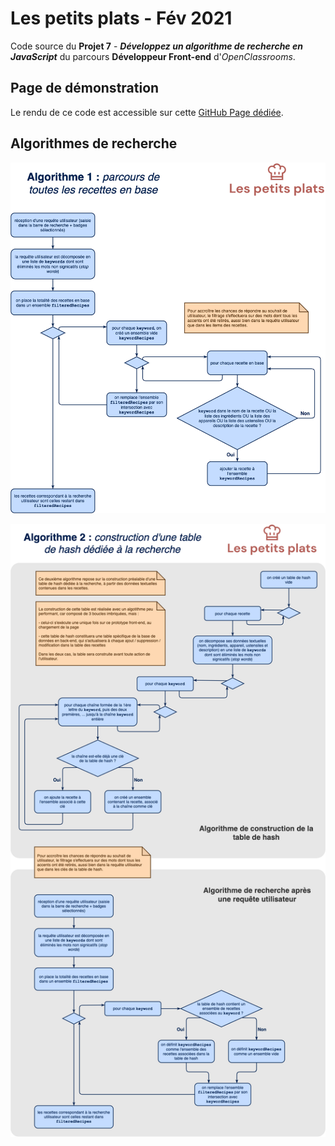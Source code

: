 # Les petits plats - Fév 2021

Code source du **Projet 7** - **_Développez un algorithme de recherche en JavaScript_** du parcours **Développeur Front-end** d'_OpenClassrooms_.

## Page de démonstration

Le rendu de ce code est accessible sur cette [GitHub Page dédiée](https://logic-fabric.github.io/LoicMangin_7_27022021/).

## Algorithmes de recherche

![algorithme 1](./doc/algorithm-1.png)


![algorithme 2](./doc/algorithm-2.png)

